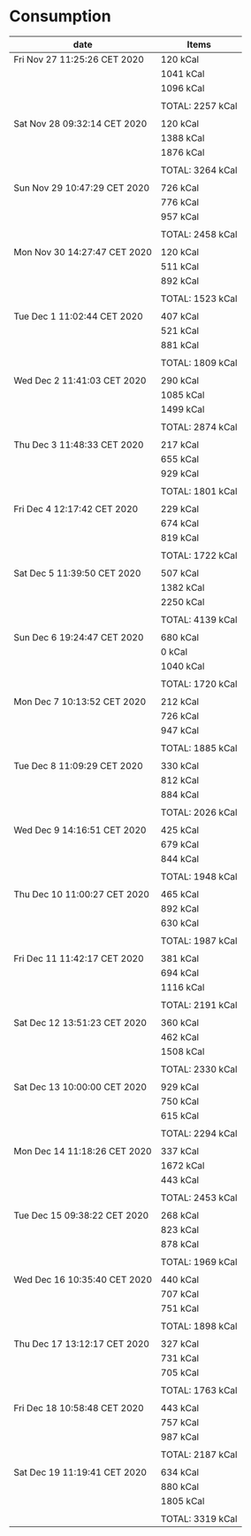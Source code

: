 #  **Consumption**
|            date                | Items                                               | 
|--------------------------------|-----------------------------------------------------|
|  Fri Nov 27 11:25:26 CET 2020  |  120 kCal                                           |
|                                |  1041 kCal                                          |
|                                |  1096 kCal                                          |
|                                |                                                     |
|                                |  TOTAL: 2257 kCal                                   |
|                                |                                                     |
|  Sat Nov 28 09:32:14 CET 2020  |  120 kCal                                           |
|                                |  1388 kCal                                          |
|                                |  1876 kCal                                          |
|                                |                                                     |
|                                |  TOTAL: 3264 kCal                                   |
|                                |                                                     |
|  Sun Nov 29 10:47:29 CET 2020  |  726 kCal                                           |
|                                |  776 kCal                                           |
|                                |  957 kCal                                           |
|                                |                                                     |
|                                |  TOTAL: 2458 kCal                                   |
|                                |                                                     |
|  Mon Nov 30 14:27:47 CET 2020  |  120 kCal                                           |
|                                |  511 kCal                                           |
|                                |  892 kCal                                           |
|                                |                                                     |
|                                |  TOTAL: 1523 kCal                                   |
|                                |                                                     |
|  Tue Dec  1 11:02:44 CET 2020  |  407 kCal                                           |
|                                |  521 kCal                                           |
|                                |  881 kCal                                           |
|                                |                                                     |
|                                |  TOTAL: 1809 kCal                                   |
|                                |                                                     |
|  Wed Dec  2 11:41:03 CET 2020  |  290 kCal                                           |
|                                |  1085 kCal                                          |
|                                |  1499 kCal                                          |
|                                |                                                     |
|                                |  TOTAL: 2874 kCal                                   |
|                                |                                                     |
|  Thu Dec  3 11:48:33 CET 2020  |  217 kCal                                           |
|                                |  655 kCal                                           |
|                                |  929 kCal                                           |
|                                |                                                     |
|                                |  TOTAL: 1801 kCal                                   |
|                                |                                                     |
|  Fri Dec  4 12:17:42 CET 2020  |  229 kCal                                           |
|                                |  674 kCal                                           |
|                                |  819 kCal                                           |
|                                |                                                     |
|                                |  TOTAL: 1722 kCal                                   |
|                                |                                                     |
|  Sat Dec  5 11:39:50 CET 2020  |  507 kCal                                           |
|                                |  1382 kCal                                          |
|                                |  2250 kCal                                          |
|                                |                                                     |
|                                |  TOTAL: 4139 kCal                                   |
|                                |                                                     |
|  Sun Dec  6 19:24:47 CET 2020  |  680 kCal                                           |
|                                |  0 kCal                                             |
|                                |  1040 kCal                                          |
|                                |                                                     |
|                                |  TOTAL: 1720 kCal                                   |
|                                |                                                     |
|  Mon Dec  7 10:13:52 CET 2020  |  212 kCal                                           |
|                                |  726 kCal                                           |
|                                |  947 kCal                                           |
|                                |                                                     |
|                                |  TOTAL: 1885 kCal                                   |
|                                |                                                     |
|  Tue Dec  8 11:09:29 CET 2020  |  330 kCal                                           |
|                                |  812 kCal                                           |
|                                |  884 kCal                                           |
|                                |                                                     |
|                                |  TOTAL: 2026 kCal                                   |
|                                |                                                     |
|  Wed Dec  9 14:16:51 CET 2020  |  425 kCal                                           |
|                                |  679 kCal                                           |
|                                |  844 kCal                                           |
|                                |                                                     |
|                                |  TOTAL: 1948 kCal                                   |
|                                |                                                     |
|  Thu Dec 10 11:00:27 CET 2020  |  465 kCal                                           |
|                                |  892 kCal                                           |
|                                |  630 kCal                                           |
|                                |                                                     |
|                                |  TOTAL: 1987 kCal                                   |
|                                |                                                     |
|  Fri Dec 11 11:42:17 CET 2020  |  381 kCal                                           |
|                                |  694 kCal                                           |
|                                |  1116 kCal                                          |
|                                |                                                     |
|                                |  TOTAL: 2191 kCal                                   |
|                                |                                                     |
|  Sat Dec 12 13:51:23 CET 2020  |  360 kCal                                           |
|                                |  462 kCal                                           |
|                                |  1508 kCal                                          |
|                                |                                                     |
|                                |  TOTAL: 2330 kCal                                   |
|                                |                                                     |
|  Sat Dec 13 10:00:00 CET 2020  |  929 kCal                                           |
|                                |  750 kCal                                           |
|                                |  615 kCal                                           |
|                                |                                                     |
|                                |  TOTAL: 2294 kCal                                   |
|                                |                                                     |
|  Mon Dec 14 11:18:26 CET 2020  |  337 kCal                                           |
|                                |  1672 kCal                                          |
|                                |  443 kCal                                           |
|                                |                                                     |
|                                |  TOTAL: 2453  kCal                                  |
|                                |                                                     |
|  Tue Dec 15 09:38:22 CET 2020  |  268 kCal                                           |
|                                |  823 kCal                                           |
|                                |  878 kCal                                           |
|                                |                                                     |
|                                |  TOTAL: 1969  kCal                                  |
|                                |                                                     |
|  Wed Dec 16 10:35:40 CET 2020  |  440 kCal                                           |
|                                |  707 kCal                                           |
|                                |  751 kCal                                           |
|                                |                                                     |
|                                |  TOTAL: 1898  kCal                                  |
|                                |                                                     |
|  Thu Dec 17 13:12:17 CET 2020  |  327 kCal                                           |
|                                |  731 kCal                                           |
|                                |  705 kCal                                           |
|                                |                                                     |
|                                |  TOTAL: 1763  kCal                                  |
|                                |                                                     |
|  Fri Dec 18 10:58:48 CET 2020  |  443 kCal                                           |
|                                |  757 kCal                                           |
|                                |  987 kCal                                           |
|                                |                                                     |
|                                |  TOTAL: 2187  kCal                                  |
|                                |                                                     |
|  Sat Dec 19 11:19:41 CET 2020  |  634 kCal                                           |
|                                |  880 kCal                                           |
|                                |  1805 kCal                                          |
|                                |                                                     |
|                                |  TOTAL: 3319  kCal                                  |
